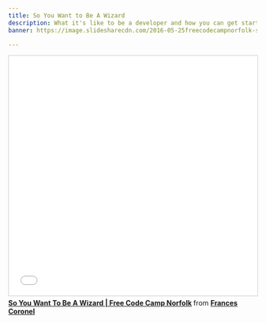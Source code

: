 ```yaml
---
title: So You Want to Be A Wizard
description: What it's like to be a developer and how you can get started.
banner: https://image.slidesharecdn.com/2016-05-25freecodecampnorfolk-soyouwanttobeawizard-171102222434/95/so-you-want-to-be-a-wizard-free-code-camp-norfolk-1-638.jpg?cb=1510969499

---
```

<iframe src="//www.slideshare.net/slideshow/embed_code/key/h2jIcRCWZAbDgj" width="595" height="485" frameborder="0" marginwidth="0" marginheight="0" scrolling="no" style="border:1px solid #CCC; border-width:1px; margin-bottom:5px; max-width: 100%;" allowfullscreen> </iframe> <div style="margin-bottom:5px"> <strong> <a href="//www.slideshare.net/FVCproductions/2016-0525-free-code-camp-norfolk-so-you-want-to-be-a-wizard" title="So You Want To Be A Wizard | Free Code Camp Norfolk" target="_blank">So You Want To Be A Wizard | Free Code Camp Norfolk</a> </strong> from <strong><a href="https://www.slideshare.net/FVCproductions" target="_blank">Frances Coronel</a></strong> </div>
